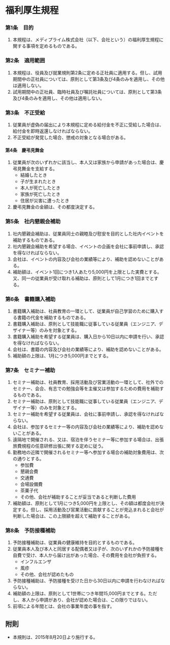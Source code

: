# 福利厚生規程

### 第1条　目的　

1. 本規程は、メディプライム株式会社（以下、会社という）の福利厚生規程に関する事項を定めるものである。　　

### 第2条　適用範囲

1. 本規程は、役員及び就業規則第2条に定める正社員に適用する。但し、試用期間中の正社員については、原則として第3条及び4条のみを適用し、その他は適用しない。  
2. 試用期間中の正社員、臨時社員及び嘱託社員については、原則として第3条及び4条のみを適用し、その他は適用しない。  

### 第3条　不正受給

1. 従業員が虚偽の届出により本規程に定める給付金を不正に受給した場合は、給付金を即時返還しなければならない。  
2. 不正受給が発覚した場合、懲戒の対象となる場合がある。  

#### 第4条　慶弔見舞金

1. 従業員が次のいずれかに該当し、本人又は家族から申請があった場合は、慶弔見舞金を支給する。  
	- 結婚したとき  
	- 子が生まれたとき  
	- 本人が死亡したとき  
	- 家族が死亡したとき  
	- 住居が災害に遭ったとき  
2. 慶弔見舞金の金額は、その都度決定する。   

### 第5条　社内懇親会補助

1. 社内懇親会補助は、従業員同士の親睦及び慰安を目的とした社内イベントを補助するものである。  
2. 社内懇親会補助を希望する場合、イベントの企画を会社に事前申請し、承認を得なければならない。  
3. 会社は、イベントの内容及び会社の業績等により、補助を認めないことがある。  
4. 補助額は、イベント1回につき1人あたり5,000円を上限とした実費とする。又、同一の従業員が受け取れる補助は、原則として1月につき1回までとする。  

### 第6条　書籍購入補助

1. 書籍購入補助は、社員教育の一環として、従業員が自己学習のために購入する書籍の代金を補助するものである。  
2. 書籍購入補助は、原則として技能職に従事している従業員（エンジニア、デザイナー等）のみを対象とする。  
3. 書籍購入補助を希望する従業員は、購入日から10日以内に申請を行い、承認を得なければならない。  
4. 会社は、書籍の内容及び会社の業績等により、補助を認めないことがある。  
5. 補助額の上限は、1月につき5,000円までとする。  

### 第7条　セミナー補助

1. セミナー補助は、社員教育、採用活動及び営業活動の一環として、社外でのセミナー、会合、有志での勉強会等を主催又は参加するための費用を補助するものである。  
2. セミナー補助は、原則として技能職に従事している従業員（エンジニア、デザイナー等）のみを対象とする。  
3. セミナー補助を希望する従業員は、会社に事前申請し、承認を得なければならない。  
4. 会社は、参加するセミナー等の内容及び会社の業績等により、補助を認めないことがある。  
5. 遠隔地で開催される、又は、宿泊を伴うセミナー等に参加する場合は、出張旅費規程の任意研修出張に関する定めに従う。  
6. 勤務地の近隣で開催されるセミナー等へ参加する場合の補助対象費用は、次の通りとする。  
	- 参加費  
	- 懇親会費  
	- 交通費  
	- 会場設備費  
	- 茶菓子代  
	- その他、会社が補助することが妥当であると判断した費用  
7. 補助額は、原則として1月につき5,000円を上限とし、その額は都度会社が決定する。但し、採用活動及び営業活動に貢献することが見込まれると会社が判断した場合は、この上限額を超えて補助することがある。  

### 第8条　予防接種補助

1. 予防接種補助は、従業員の健康維持を目的とするものである。
2. 従業員本人及び本人と同居する配偶者又は子が、次のいずれかの予防接種を自費で受け、本人から届け出があった場合、その費用を会社が負担する。
	- インフルエンザ
	- 風疹
	- その他、会社が認めたもの
3. 予防接種補助は、予防接種を受けた日から30日以内に申請を行わなければならない。
4. 補助額の上限は、原則として1世帯につき年間15,000円までとする。ただし、本人から申請があり、会社が認めた場合は、この限りではない。
5. 前項による年間とは、会社の事業年度の事を指す。

## 附則
- 本規則は、2015年8月20日より施行する。
